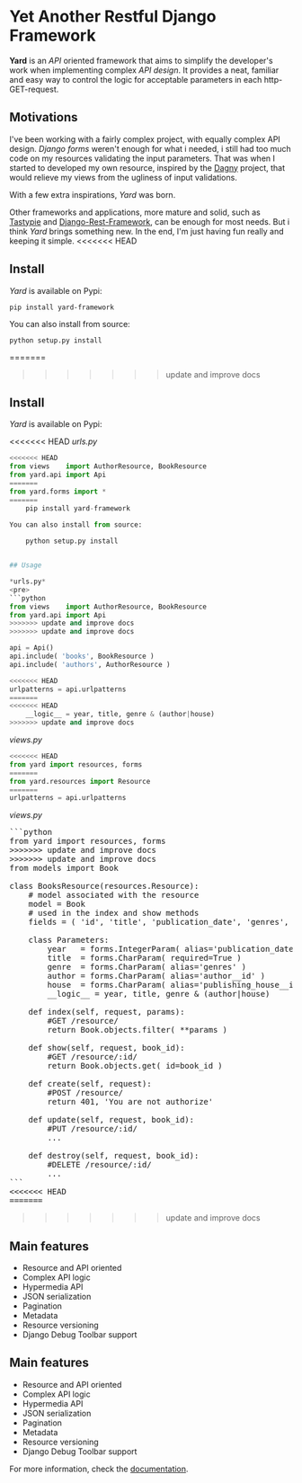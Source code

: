 # Yet Another Restful Django Framework

**Yard** is an *API* oriented framework that aims to simplify the developer's work when implementing complex *API design*. It provides a neat, familiar and easy way to control the logic for acceptable parameters in each http-GET-request.


## Motivations

I've been working with a fairly complex project, with equally complex API design. *Django forms* weren't enough for what i needed, i still had too much code on my resources validating the input parameters. That was when I started to developed my own resource, inspired by the [Dagny](https://github.com/zacharyvoase/dagny) project, that would relieve my views from the ugliness of input validations.

With a few extra inspirations, *Yard* was born.

Other frameworks and applications, more mature and solid, such as [Tastypie](http://django-tastypie.readthedocs.org/en/latest/) and [Django-Rest-Framework](http://django-rest-framework.org/), can be enough for most needs. But i think *Yard* brings something new. In the end, I'm just having fun really and keeping it simple.
<<<<<<< HEAD

## Install

*Yard* is available on Pypi:

    pip install yard-framework
    
You can also install from source:

    python setup.py install
=======
>>>>>>> update and improve docs

## Install

*Yard* is available on Pypi:

<<<<<<< HEAD
*urls.py*

```python
<<<<<<< HEAD
from views    import AuthorResource, BookResource
from yard.api import Api
=======
from yard.forms import *    
=======
    pip install yard-framework
    
You can also install from source:

    python setup.py install


## Usage

*urls.py*
<pre>
```python
from views    import AuthorResource, BookResource
from yard.api import Api
>>>>>>> update and improve docs
>>>>>>> update and improve docs

api = Api()
api.include( 'books', BookResource )
api.include( 'authors', AuthorResource )

<<<<<<< HEAD
urlpatterns = api.urlpatterns
=======
<<<<<<< HEAD
    __logic__ = year, title, genre & (author|house)
>>>>>>> update and improve docs
```

*views.py*

```python
<<<<<<< HEAD
from yard import resources, forms
=======
from yard.resources import Resource
=======
urlpatterns = api.urlpatterns
```
</pre>

*views.py*
<pre>
```python
from yard import resources, forms
>>>>>>> update and improve docs
>>>>>>> update and improve docs
from models import Book

class BooksResource(resources.Resource):
    # model associated with the resource
    model = Book
    # used in the index and show methods
    fields = ( 'id', 'title', 'publication_date', 'genres', ('author', ('name', 'age',)) )
    
    class Parameters:
        year   = forms.IntegerParam( alias='publication_date__year', min=1970, max=2012 )
        title  = forms.CharParam( required=True )
        genre  = forms.CharParam( alias='genres' )
        author = forms.CharParam( alias='author__id' )
        house  = forms.CharParam( alias='publishing_house__id' )
        __logic__ = year, title, genre & (author|house)

    def index(self, request, params):
        #GET /resource/
        return Book.objects.filter( **params )

    def show(self, request, book_id):
        #GET /resource/:id/
        return Book.objects.get( id=book_id )

    def create(self, request):
        #POST /resource/
        return 401, 'You are not authorize'

    def update(self, request, book_id):
        #PUT /resource/:id/
        ...

    def destroy(self, request, book_id):
        #DELETE /resource/:id/
        ...
```
<<<<<<< HEAD
=======
</pre>
>>>>>>> update and improve docs

## Main features

- Resource and API oriented 
- Complex API logic
- Hypermedia API
- JSON serialization
- Pagination
- Metadata
- Resource versioning
- Django Debug Toolbar support


## Main features

- Resource and API oriented 
- Complex API logic
- Hypermedia API
- JSON serialization
- Pagination
- Metadata
- Resource versioning
- Django Debug Toolbar support

For more information, check the [documentation](docs/index.md).
